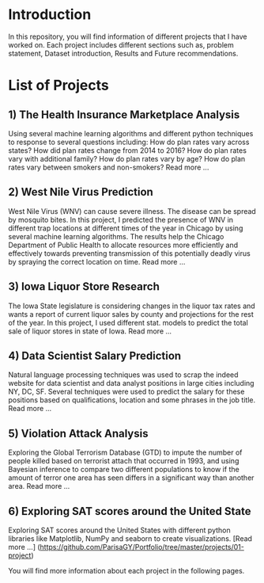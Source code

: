 

# Introduction

In this repository, you will find information of different projects that I have worked on. Each project includes different sections such as, problem statement, Dataset introduction, Results and Future recommendations.

# List of Projects

## 1) The Health Insurance Marketplace Analysis

Using several machine learning algorithms and different python techniques to response to several questions including: How do plan rates vary across states? How did plan rates change from 2014 to 2016? How do plan rates vary with additional family? How do plan rates vary by age? How do plan rates vary between smokers and non-smokers? Read more ...

## 2) West Nile Virus Prediction

West Nile Virus (WNV) can cause severe illness. The disease can be spread by mosquito bites. In this project, I predicted the presence of WNV in different trap locations at different times of the year in Chicago by using several machine learning algorithms. The results help the Chicago Department of Public Health to allocate resources more efficiently and effectively towards preventing transmission of this potentially deadly virus by spraying the correct location on time. Read more ...

## 3) Iowa Liquor Store Research

The Iowa State legislature is considering changes in the liquor tax rates and wants a report of current liquor sales by county and projections for the rest of the year. In this project, I used different stat. models to predict the total sale of liquor stores in state of Iowa. Read more ...

## 4) Data Scientist Salary Prediction

Natural language processing techniques was used to scrap the indeed website for data scientist and data analyst positions in large cities including NY, DC, SF. Several techniques were used to predict the salary for these positions based on qualifications, location and some phrases in the job title. Read more ...

## 5) Violation Attack Analysis

Exploring the Global Terrorism Database (GTD) to impute the number of people killed based on terrorist attach that occurred in 1993, and using Bayesian inference to compare two different populations to know if the amount of terror one area has seen differs in a significant way than another area. Read more ...

## 6) Exploring SAT scores around the United State

Exploring SAT scores around the United States with different python libraries like Matplotlib, NumPy and seaborn to create visualizations. [Read more ...] (https://github.com/ParisaGY/Portfolio/tree/master/projects/01-project)



You will find more information about each project in the following pages.














